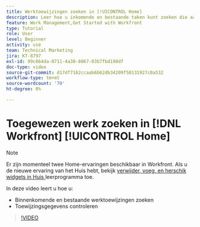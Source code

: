 ```yaml
---
title: Werktoewijzingen zoeken in [!UICONTROL Home]
description: Leer hoe u inkomende en bestaande taken kunt zoeken die aan u zijn toegewezen in [!UICONTROL &#x200B; &#x200B;] . Controleer vervolgens de toewijzingsgegevens.
feature: Work Management,Get Started with Workfront
type: Tutorial
role: User
level: Beginner
activity: use
team: Technical Marketing
jira: KT-8797
exl-id: 99c864da-0711-4a30-8067-03b7fbd198df
doc-type: video
source-git-commit: d17df7162ccaab6b62db34209f50131927c0a532
workflow-type: tm+mt
source-wordcount: '70'
ht-degree: 0%

---
```


# Toegewezen werk zoeken in [!DNL Workfront] [!UICONTROL Home]



>[!NOTE]
>
>Er zijn momenteel twee Home-ervaringen beschikbaar in Workfront. Als u de nieuwe ervaring van het Huis hebt, bekijk [ verwijder, voeg, en herschik widgets in Huis ](/help/workfront-home/remove-add-and-rearrange-widgets.md) leerprogramma toe.


In deze video leert u hoe u:

* Binnenkomende en bestaande werktoewijzingen zoeken
* Toewijzingsgegevens controleren

>[!VIDEO](https://video.tv.adobe.com/v/335098/?quality=12&learn=on&enablevpops)
